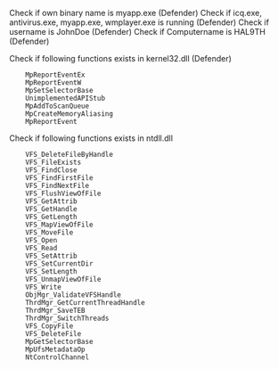 Check if own binary name is myapp.exe (Defender)
Check if icq.exe, antivirus.exe, myapp.exe, wmplayer.exe is running (Defender)
Check if username is JohnDoe (Defender)
Check if Computername is HAL9TH (Defender)
 
Check if following functions exists in kernel32.dll (Defender)
    
        MpReportEventEx
        MpReportEventW
        MpSetSelectorBase
        UnimplementedAPIStub
        MpAddToScanQueue
        MpCreateMemoryAliasing
        MpReportEvent

Check if following functions exists in ntdll.dll

        VFS_DeleteFileByHandle 
        VFS_FileExists 
        VFS_FindClose 
        VFS_FindFirstFile 
        VFS_FindNextFile 
        VFS_FlushViewOfFile 
        VFS_GetAttrib 
        VFS_GetHandle 
        VFS_GetLength 
        VFS_MapViewOfFile 
        VFS_MoveFile 
        VFS_Open
        VFS_Read
        VFS_SetAttrib
        VFS_SetCurrentDir
        VFS_SetLength
        VFS_UnmapViewOfFile
        VFS_Write
        ObjMgr_ValidateVFSHandle
        ThrdMgr_GetCurrentThreadHandle
        ThrdMgr_SaveTEB
        ThrdMgr_SwitchThreads
        VFS_CopyFile
        VFS_DeleteFile
        MpGetSelectorBase
        MpUfsMetadataOp
        NtControlChannel
